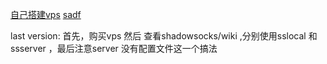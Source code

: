 [自己搭建vps](https://vvfgv.com/2017/01/26/howtobreakwa11/)
[sadf](http://imp0rt.me/2016/06/11/shadowsocks-configure-Linux-Debian/)

last version:
  首先，购买vps
  然后 查看shadowsocks/wiki  ,分别使用sslocal 和 ssserver ，最后注意server 没有配置文件这一个搞法
